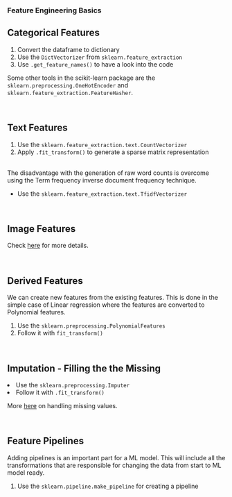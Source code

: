 <h3> Feature Engineering Basics </h3>

## Categorical Features
<p>
    <ol>
        <li> Convert the dataframe to dictionary</li>
        <li> Use the <code>DictVectorizer</code> from <code>sklearn.feature_extraction</code></li>
        <li>Use <code>.get_feature_names()</code> to have a look into the code</li>
    </ol>
</p>
<p>
    Some other tools in the scikit-learn package are the <code>sklearn.preprocessing.OneHotEncoder</code> and <code>sklearn.feature_extraction.FeatureHasher</code>.
</p>
<br>

## Text Features
<p>
    <ol>
    <li>Use the <code>sklearn.feature_extraction.text.CountVectorizer</code></li>
    <li>Apply <code>.fit_transform()</code> to generate a sparse matrix representation</li>
    </ol>
    <br>
    The disadvantage with the generation of raw word counts is overcome using the Term frequency inverse document frequency technique.
    <ul>
        <li>Use the <code>sklearn.feature_extraction.text.TfidfVectorizer</code></li>
    </ul>
</p>
<br>

## Image Features
<p>
    Check <a href="https://jakevdp.github.io/PythonDataScienceHandbook/05.04-feature-engineering.html#Image-Features">here</a> for more details.
</p>
<br>

## Derived Features
<p>
    We can create new features from the existing features. This is done in the simple case of Linear regression where the features are converted to Polynomial features.
    <ol>
    <li>Use the <code>sklearn.preprocessing.PolynomialFeatures</code></li>
    <li>Follow it with <code>fit_transform()</code></li>
    </ol>
</p>
<br>

## Imputation - Filling the the Missing
<p>
    <p>
    <li>Use the <code>sklearn.preprocessing.Imputer</code></li>
    <li>Follow it with <code>.fit_transform()</code>
    </p>
    <p>
    More <a href="https://towardsdatascience.com/practical-strategies-to-handle-missing-values-626f9c43870b">here</a> on handling missing values.
    </p>
</p>
<br>

## Feature Pipelines
<p>
Adding pipelines is an important part for a ML model. This will include all the transformations that are responsible for changing the data from start to ML model ready.
<ol>
    <li> Use the <code>sklearn.pipeline.make_pipeline</code> for creating a pipeline</li>
</ol>
</p>